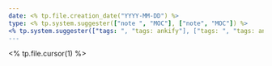 ```yaml
---
date: <% tp.file.creation_date("YYYY-MM-DD") %>
type: <% tp.system.suggester(["note ", "MOC"], ["note", "MOC"]) %>
<% tp.system.suggester(["tags: ", "tags: ankify"], ["tags: ", "tags: ankify"]) %>
---
```


<% tp.file.cursor(1) %>